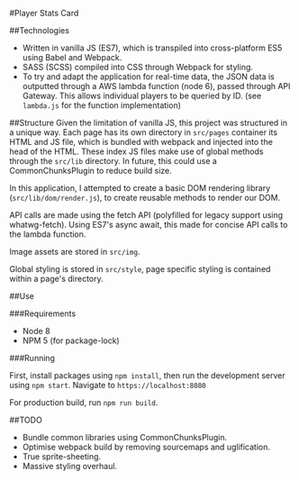 #Player Stats Card

##Technologies
* Written in vanilla JS (ES7), which is transpiled into cross-platform ES5 using Babel and Webpack.
* SASS (SCSS) compiled into CSS through Webpack for styling.
* To try and adapt the application for real-time data, the JSON data is outputted through a AWS lambda function (node 6), 
passed through API Gateway. This allows individual players to be queried by ID. (see `lambda.js` for the function implementation)

##Structure
Given the limitation of vanilla JS, this project was structured in a unique way. 
Each page has its own directory in `src/pages` container its HTML and JS file, which is bundled with webpack and injected into the head of the HTML. These index JS 
files make use of global methods through the `src/lib` directory. In future, this could use a CommonChunksPlugin to reduce build size.

In this application, I attempted to create a basic DOM rendering library (`src/lib/dom/render.js`), to create reusable methods to render our DOM.

API calls are made using the fetch API (polyfilled for legacy support using whatwg-fetch). Using ES7's async await, this made for concise API calls to the lambda function.

Image assets are stored in `src/img`.

Global styling is stored in `src/style`, page specific styling is contained within a page's directory.

##Use

###Requirements
* Node 8
* NPM 5 (for package-lock)

###Running

First, install packages using `npm install`, then run the development server using `npm start`. Navigate to `https://localhost:8080` 

For production build, run `npm run build`.


##TODO
* Bundle common libraries using CommonChunksPlugin.
* Optimise webpack build by removing sourcemaps and uglification.
* True sprite-sheeting.
* Massive styling overhaul.
